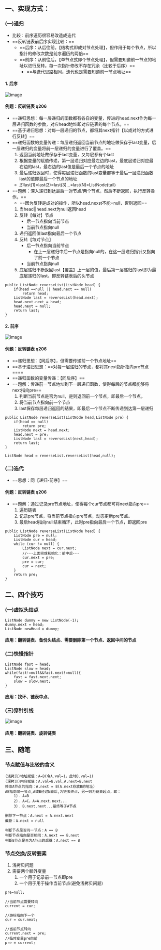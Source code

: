 ## 一、实现方式：
### (一)递归
- 比较：前序遍历很容易改造成迭代
- ==反转链表前后序实现比较：==
    - ==后序：从后往前。【结构式即成对节点处理】，但作用于每个节点，所以指针的修改次数是前序遍历的两倍==
    - ==前序：从前往后。【单节点式即个节点处理】，但需要知道前一节点的地址以进行反转，每一次指针修改不存在冗余（比较于后序）==
        - ==与迭代思路相同，迭代也是需要知道前一节点地址==

#### 1. 后序
![image](http://note.youdao.com/yws/res/58397/B8E1F1B50400460A91803B03F1FED583)

#### 例题：反转链表 q206
- ==递归思想：每一层递归的函数都有各自的变量，传进的head.next作为每一层递归函数的参数，对应head地址即对应链表的每个节点。==
- ==基于递归思想：对每一层递归的节点，都将其next指针【以成对的方式进行反转】==
- ==递归函数的变量传递：每层递归返回当前节点的地址做保存于last变量，后一层递归的变量将前一层递归的变量进行了覆盖。==
    1. 返回当前地址做保存于last变量，又每层都有个last
    2. 根据变量的赋值传递，第一层递归对应最左边的last，最底层递归对应最右边的last，最右边的last值是最后一个节点的地址
    3. 最后递归返回时，使得每层递归函数的last变量都等于最后一层递归函数last的值即最后一个节点的地址
    - 即last(1)=last(2)=last(3)...=last(N)=ListNode(tail)
- ==题解：深入递归到达最后一对节点/两个节点，然后不断返回，执行反转操作。==
    - ==因为反转是成对的操作，所以head.nexst不能=null，否则返回==
    1. 当head||head.next为null返回head
    2. 反转【每对】节点
        - 后一节点指向当前节点
        - 当前节点指向null
    3. 递归返回值last指向最后一个节点
    4. 反转【每对节点】
        - 后一节点指向当前节点
            - 在上一层递归中后一节点是指向null的，在这一层递归指针又指向了前一个节点
        - 当前节点指向null
    4. 底层递归不断返回last【覆盖】上一层的值，最后第一层递归的last即为最底层递归的last。即反转链表后的头节点
```
public ListNode reverseList(ListNode head) {
    if(head ==null || head.next == null)
        return head;
    ListNode last = reverseList(head.next);
    head.next.next = head;
    head.next = null;
    return last;
}
```

#### 2. 前序
![image](http://note.youdao.com/yws/res/58396/05BAF4610D7640CB8AC1BBEAF2A689CD)

#### 例题：反转链表 q206
- ==递归思想：【同后序】，但需要传递前一个节点地址==
- ==基于递归思想：==对每一层递归的节点，都将其next指针指向pre节点====
- ==递归函数的变量传递：【同后序】==
- ==题解：传递前一节点地址到下一层递归函数，使得每层的节点都能够将next指向pre==
    1. 判断当前节点是否为null，是则返回前一个节点，即最后一个节点。
    2. 将当前节点指向前一个节点
    3. last保存每层递归返回的结果，即最后一个节点不断传递到达第一层递归

```
public ListNode reverseList(ListNode head,ListNode pre) {
    if(head == null)
        return pre;
    ListNode next = head.next;
    head.next = pre;
    ListNode last = reverseList(next,head);
    return last;
}

ListNode head = reverseList.reverseList(head,null);
```
### (二)迭代
- ==思想：同【递归-前序】==

#### 例题：反转链表 q206
- ==题解：通过记录pre节点地址，使得每个cur节点都可将next指向pre==
    1. 遍历链表
    2. 记录pre节点，将当前节点指向pre节点，动态更新pre节点。
    3. 最后head指向null结束循环，此时pre指向最后一个节点，即返回pre
```
public ListNode reverseList(ListNode head) {
    ListNode pre = null;
    ListNode cur = head;
    while (cur != null) {
        ListNode next = cur.next;
        //---上面完成初始化：前中后---
        cur.next = pre;
        pre = cur;
        cur = next;
    }
    return pre;
}
```

## 二、四个技巧
### (一)虚拟头结点
```
ListNode dummy = new ListNode(-1);
dummy.next = head;
ListNode newHead = dummy;
```
#### 应用：翻转链表、备份头结点、需要删除第一个节点、返回中间的节点
### (二)快慢指针
```
ListNode fast = head;
ListNode slow = head;
while(fast!=null&&fast.next!=null){
    fast = fast.next.next;
    slow = slow.next;
}
```
#### 应用：找环、链表中点、
### (三)穿针引线
![image](http://note.youdao.com/yws/res/58406/9B2CE8F4B13F48D88BA30D9D8C8A873D)
#### 应用：翻转链表、旋转链表

## 三、随笔
### 节点赋值与比较的含义

```
(浅拷贝)地址赋值：A=B(令A.val=1，此时B.val=1)
(深拷贝)内容赋值：A.val=B.val,A.next=B.next
修改A节点的指向：A.next = B(A.next存放B的地址)
AB指向同一节点,A或B经过N轮后,为链表终点，另一则为链表起点，即：
    1). A=B
    2). A=C，A=A.next.next...
    3). B.next.next...最终等于A节点

删除下一节点：A.next = A.next.next
截断：A.next = null

判断节点是否同一节点：A == B
判断节点指向是否相同：A.next == B.next
判断B节点是否为A节点的后继：A.next == B
```

### 节点交换/反转要素
1. 浅拷贝问题
2. 需要两个额外变量
    1. 一个用于记录前一节点即pre
    2. 一个用于用于操作当前节点(避免浅拷贝问题)

```
pre=null;

//当前节点需要转向
current = cur;

//游标指向下一个
cur = cur.next;

//当前节点转向
current.next = pre;
//临时变量pre向前
pre = current;
```